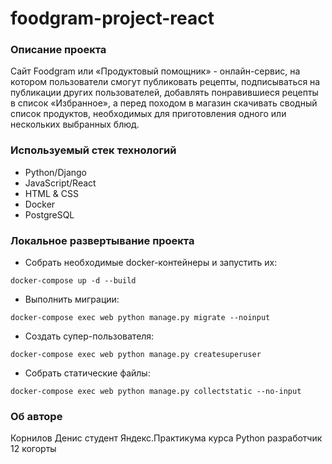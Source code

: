 # foodgram-project-react

### Описание проекта
Cайт Foodgram или «Продуктовый помощник» - онлайн-сервис, на котором пользователи смогут публиковать рецепты, подписываться на публикации других пользователей, добавлять понравившиеся рецепты в список «Избранное», а перед походом в магазин скачивать сводный список продуктов, необходимых для приготовления одного или нескольких выбранных блюд.

### Используемый стек технологий
* Python/Django
* JavaScript/React
* HTML & CSS
* Docker
* PostgreSQL

### Локальное развертывание проекта
- Собрать необходимые docker-контейнеры и запустить их:
```
docker-compose up -d --build
``` 
- Выполнить миграции:
```
docker-compose exec web python manage.py migrate --noinput
```
- Создать супер-пользователя:
```
docker-compose exec web python manage.py createsuperuser
```
- Собрать статические файлы:
```
docker-compose exec web python manage.py collectstatic --no-input
```

### Об авторе
Корнилов Денис
студент Яндекс.Практикума 
курса Python разработчик
12 когорты
